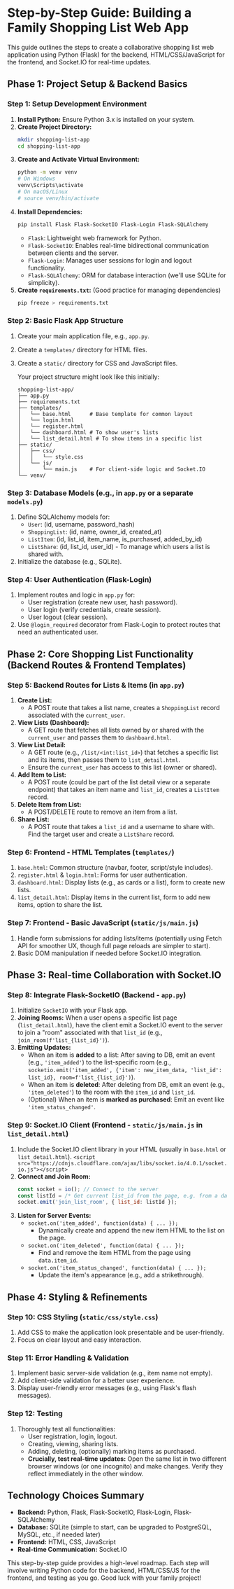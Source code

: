 # Step-by-Step Guide: Building a Family Shopping List Web App

This guide outlines the steps to create a collaborative shopping list web application using Python (Flask) for the backend, HTML/CSS/JavaScript for the frontend, and Socket.IO for real-time updates.

## Phase 1: Project Setup & Backend Basics

### Step 1: Setup Development Environment
1.  **Install Python:** Ensure Python 3.x is installed on your system.
2.  **Create Project Directory:**
    ```bash
    mkdir shopping-list-app
    cd shopping-list-app
    ```
3.  **Create and Activate Virtual Environment:**
    ```bash
    python -m venv venv
    # On Windows
    venv\Scripts\activate
    # On macOS/Linux
    # source venv/bin/activate
    ```
4.  **Install Dependencies:**
    ```bash
    pip install Flask Flask-SocketIO Flask-Login Flask-SQLAlchemy
    ```
    *   `Flask`: Lightweight web framework for Python.
    *   `Flask-SocketIO`: Enables real-time bidirectional communication between clients and the server.
    *   `Flask-Login`: Manages user sessions for login and logout functionality.
    *   `Flask-SQLAlchemy`: ORM for database interaction (we'll use SQLite for simplicity).
5.  **Create `requirements.txt`:** (Good practice for managing dependencies)
    ```bash
    pip freeze > requirements.txt
    ```

### Step 2: Basic Flask App Structure
1.  Create your main application file, e.g., `app.py`.
2.  Create a `templates/` directory for HTML files.
3.  Create a `static/` directory for CSS and JavaScript files.

    Your project structure might look like this initially:
    ```
    shopping-list-app/
    ├── app.py
    ├── requirements.txt
    ├── templates/
    │   └── base.html      # Base template for common layout
    │   └── login.html
    │   └── register.html
    │   └── dashboard.html # To show user's lists
    │   └── list_detail.html # To show items in a specific list
    ├── static/
    │   ├── css/
    │   │   └── style.css
    │   └── js/
    │       └── main.js    # For client-side logic and Socket.IO
    └── venv/ 
    ```

### Step 3: Database Models (e.g., in `app.py` or a separate `models.py`)
1.  Define SQLAlchemy models for:
    *   `User`: (id, username, password_hash)
    *   `ShoppingList`: (id, name, owner_id, created_at)
    *   `ListItem`: (id, list_id, item_name, is_purchased, added_by_id)
    *   `ListShare`: (id, list_id, user_id) - To manage which users a list is shared with.
2.  Initialize the database (e.g., SQLite).

### Step 4: User Authentication (Flask-Login)
1.  Implement routes and logic in `app.py` for:
    *   User registration (create new user, hash password).
    *   User login (verify credentials, create session).
    *   User logout (clear session).
2.  Use `@login_required` decorator from Flask-Login to protect routes that need an authenticated user.

## Phase 2: Core Shopping List Functionality (Backend Routes & Frontend Templates)

### Step 5: Backend Routes for Lists & Items (in `app.py`)
1.  **Create List:**
    *   A POST route that takes a list name, creates a `ShoppingList` record associated with the `current_user`.
2.  **View Lists (Dashboard):**
    *   A GET route that fetches all lists owned by or shared with the `current_user` and passes them to `dashboard.html`.
3.  **View List Detail:**
    *   A GET route (e.g., `/list/<int:list_id>`) that fetches a specific list and its items, then passes them to `list_detail.html`.
    *   Ensure the `current_user` has access to this list (owner or shared).
4.  **Add Item to List:**
    *   A POST route (could be part of the list detail view or a separate endpoint) that takes an item name and `list_id`, creates a `ListItem` record.
5.  **Delete Item from List:**
    *   A POST/DELETE route to remove an item from a list.
6.  **Share List:**
    *   A POST route that takes a `list_id` and a username to share with. Find the target user and create a `ListShare` record.

### Step 6: Frontend - HTML Templates (`templates/`)
1.  `base.html`: Common structure (navbar, footer, script/style includes).
2.  `register.html` & `login.html`: Forms for user authentication.
3.  `dashboard.html`: Display lists (e.g., as cards or a list), form to create new lists.
4.  `list_detail.html`: Display items in the current list, form to add new items, option to share the list.

### Step 7: Frontend - Basic JavaScript (`static/js/main.js`)
1.  Handle form submissions for adding lists/items (potentially using Fetch API for smoother UX, though full page reloads are simpler to start).
2.  Basic DOM manipulation if needed before Socket.IO integration.

## Phase 3: Real-time Collaboration with Socket.IO

### Step 8: Integrate Flask-SocketIO (Backend - `app.py`)
1.  Initialize `SocketIO` with your Flask app.
2.  **Joining Rooms:** When a user opens a specific list page (`list_detail.html`), have the client emit a Socket.IO event to the server to join a "room" associated with that `list_id` (e.g., `join_room(f'list_{list_id}')`).
3.  **Emitting Updates:**
    *   When an item is **added** to a list: After saving to DB, emit an event (e.g., `'item_added'`) to the list-specific room (e.g., `socketio.emit('item_added', {'item': new_item_data, 'list_id': list_id}, room=f'list_{list_id}')`).
    *   When an item is **deleted**: After deleting from DB, emit an event (e.g., `'item_deleted'`) to the room with the `item_id` and `list_id`.
    *   (Optional) When an item is **marked as purchased**: Emit an event like `'item_status_changed'`.

### Step 9: Socket.IO Client (Frontend - `static/js/main.js` in `list_detail.html`)
1.  Include the Socket.IO client library in your HTML (usually in `base.html` or `list_detail.html`).
    `<script src="https://cdnjs.cloudflare.com/ajax/libs/socket.io/4.0.1/socket.io.js"></script>`
2.  **Connect and Join Room:**
    ```javascript
    const socket = io(); // Connect to the server
    const listId = /* Get current list_id from the page, e.g. from a data attribute */;
    socket.emit('join_list_room', { list_id: listId });
    ```
3.  **Listen for Server Events:**
    *   `socket.on('item_added', function(data) { ... });`
        *   Dynamically create and append the new item HTML to the list on the page.
    *   `socket.on('item_deleted', function(data) { ... });`
        *   Find and remove the item HTML from the page using `data.item_id`.
    *   `socket.on('item_status_changed', function(data) { ... });`
        *   Update the item's appearance (e.g., add a strikethrough).

## Phase 4: Styling & Refinements

### Step 10: CSS Styling (`static/css/style.css`)
1.  Add CSS to make the application look presentable and be user-friendly.
2.  Focus on clear layout and easy interaction.

### Step 11: Error Handling & Validation
1.  Implement basic server-side validation (e.g., item name not empty).
2.  Add client-side validation for a better user experience.
3.  Display user-friendly error messages (e.g., using Flask's flash messages).

### Step 12: Testing
1.  Thoroughly test all functionalities:
    *   User registration, login, logout.
    *   Creating, viewing, sharing lists.
    *   Adding, deleting, (optionally) marking items as purchased.
    *   **Crucially, test real-time updates:** Open the same list in two different browser windows (or one incognito) and make changes. Verify they reflect immediately in the other window.

## Technology Choices Summary
*   **Backend:** Python, Flask, Flask-SocketIO, Flask-Login, Flask-SQLAlchemy
*   **Database:** SQLite (simple to start, can be upgraded to PostgreSQL, MySQL, etc., if needed later)
*   **Frontend:** HTML, CSS, JavaScript
*   **Real-time Communication:** Socket.IO

This step-by-step guide provides a high-level roadmap. Each step will involve writing Python code for the backend, HTML/CSS/JS for the frontend, and testing as you go. Good luck with your family project!
